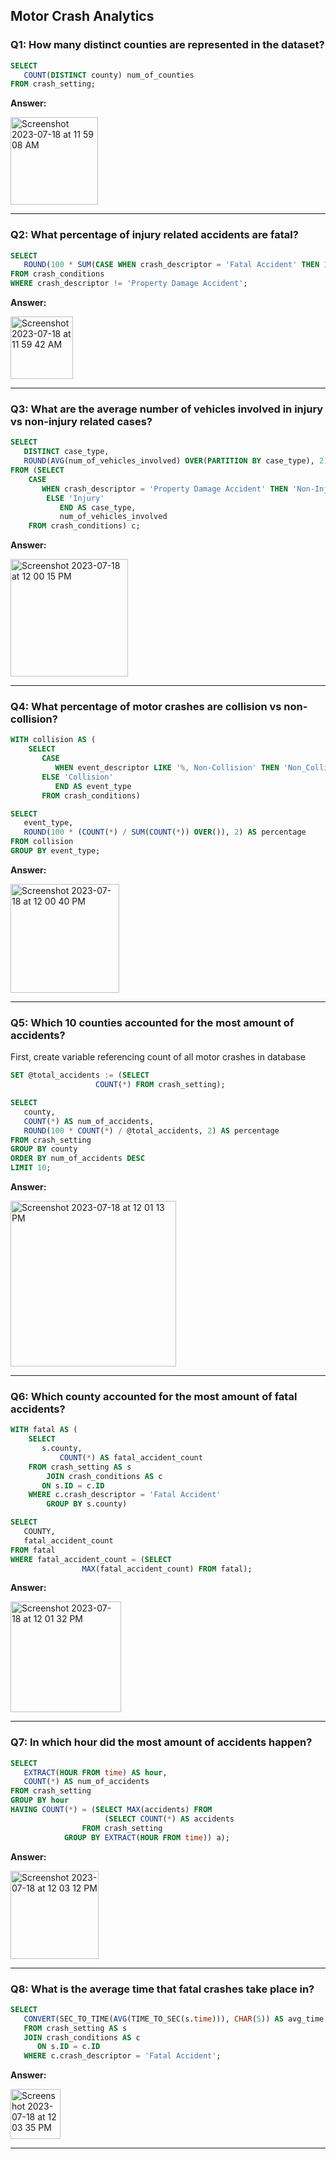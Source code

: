 ## Motor Crash Analytics 

### Q1: How many distinct counties are represented in the dataset?

```sql
SELECT 
   COUNT(DISTINCT county) num_of_counties
FROM crash_setting;
```
**Answer:**

<img width="140" alt="Screenshot 2023-07-18 at 11 59 08 AM" src="https://github.com/ryanpark0117/images/assets/135900740/e76dc28f-6d39-407f-ad94-627fb67c5955">

***

### Q2: What percentage of injury related accidents are fatal? 

```sql
SELECT 
   ROUND(100 * SUM(CASE WHEN crash_descriptor = 'Fatal Accident' THEN 1 ELSE 0 END) / COUNT(*), 2) as percentage
FROM crash_conditions 
WHERE crash_descriptor != 'Property Damage Accident';
```
**Answer:**

<img width="100" alt="Screenshot 2023-07-18 at 11 59 42 AM" src="https://github.com/ryanpark0117/images/assets/135900740/3b85fed9-370a-4c66-8eca-e5e0dd5f8acf">

***

### Q3: What are the average number of vehicles involved in injury vs non-injury related cases? 

```sql
SELECT 
   DISTINCT case_type,
   ROUND(AVG(num_of_vehicles_involved) OVER(PARTITION BY case_type), 2) AS avg_vehicles_involved
FROM (SELECT 
	CASE 
	   WHEN crash_descriptor = 'Property Damage Accident' THEN 'Non-Injury'
        ELSE 'Injury'
           END AS case_type,
           num_of_vehicles_involved
	FROM crash_conditions) c;
```
**Answer:**

<img width="188" alt="Screenshot 2023-07-18 at 12 00 15 PM" src="https://github.com/ryanpark0117/images/assets/135900740/0fb9e962-1840-49c4-af7e-1aea5c8a31c3">

***

### Q4: What percentage of motor crashes are collision vs non-collision? 

```sql
WITH collision AS (
	SELECT
	   CASE
	      WHEN event_descriptor LIKE '%, Non-Collision' THEN 'Non_Collision'
	   ELSE 'Collision'
	      END AS event_type
	   FROM crash_conditions) 

SELECT 
   event_type,
   ROUND(100 * (COUNT(*) / SUM(COUNT(*)) OVER()), 2) AS percentage
FROM collision 
GROUP BY event_type;
```
**Answer:**

<img width="174" alt="Screenshot 2023-07-18 at 12 00 40 PM" src="https://github.com/ryanpark0117/images/assets/135900740/8504ef85-ff51-49f9-ae77-f885374b4488">

***

### Q5: Which 10 counties accounted for the most amount of accidents? 

First, create variable referencing count of all motor crashes in database

```sql
SET @total_accidents := (SELECT 
      			   COUNT(*) FROM crash_setting);

SELECT 
   county,
   COUNT(*) AS num_of_accidents,
   ROUND(100 * COUNT(*) / @total_accidents, 2) AS percentage
FROM crash_setting
GROUP BY county
ORDER BY num_of_accidents DESC
LIMIT 10;
```
**Answer:**

<img width="265" alt="Screenshot 2023-07-18 at 12 01 13 PM" src="https://github.com/ryanpark0117/images/assets/135900740/e426e67f-3ffa-43f5-ba37-090d2308c676">

***

### Q6: Which county accounted for the most amount of fatal accidents? 

```sql
WITH fatal AS (
	SELECT
	   s.county,
           COUNT(*) AS fatal_accident_count
	FROM crash_setting AS s
        JOIN crash_conditions AS c
	   ON s.ID = c.ID
	WHERE c.crash_descriptor = 'Fatal Accident'
        GROUP BY s.county)

SELECT
   COUNTY,
   fatal_accident_count
FROM fatal
WHERE fatal_accident_count = (SELECT 
				MAX(fatal_accident_count) FROM fatal);
```
**Answer:**              

<img width="177" alt="Screenshot 2023-07-18 at 12 01 32 PM" src="https://github.com/ryanpark0117/images/assets/135900740/bd8074e4-8365-4f51-be87-0b48ef96052d">

***

### Q7: In which hour did the most amount of accidents happen? 

```sql
SELECT
   EXTRACT(HOUR FROM time) AS hour,
   COUNT(*) AS num_of_accidents
FROM crash_setting
GROUP BY hour
HAVING COUNT(*) = (SELECT MAX(accidents) FROM 
                     (SELECT COUNT(*) AS accidents
		        FROM crash_setting 
			GROUP BY EXTRACT(HOUR FROM time)) a);
```
**Answer:**      

<img width="141" alt="Screenshot 2023-07-18 at 12 03 12 PM" src="https://github.com/ryanpark0117/images/assets/135900740/11ee5a43-abba-4208-831e-4ef1d7b77078">

***
                        
### Q8: What is the average time that fatal crashes take place in?

```sql
SELECT
   CONVERT(SEC_TO_TIME(AVG(TIME_TO_SEC(s.time))), CHAR(5)) AS avg_time
   FROM crash_setting AS s
   JOIN crash_conditions AS c
      ON s.ID = c.ID
   WHERE c.crash_descriptor = 'Fatal Accident';
```
**Answer:**

<img width="80" alt="Screenshot 2023-07-18 at 12 03 35 PM" src="https://github.com/ryanpark0117/images/assets/135900740/3aa87eaf-ddba-492d-b5f9-3b4b0ca4ac5d">

***
